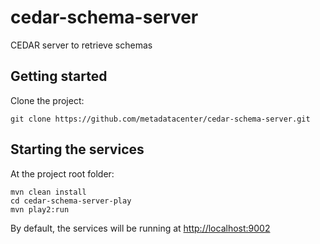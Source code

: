 # cedar-schema-server

CEDAR server to retrieve schemas

## Getting started

Clone the project:

    git clone https://github.com/metadatacenter/cedar-schema-server.git

## Starting the services

At the project root folder:

    mvn clean install
    cd cedar-schema-server-play
    mvn play2:run

By default, the services will be running at [http://localhost:9002](http://localhost:9002)

